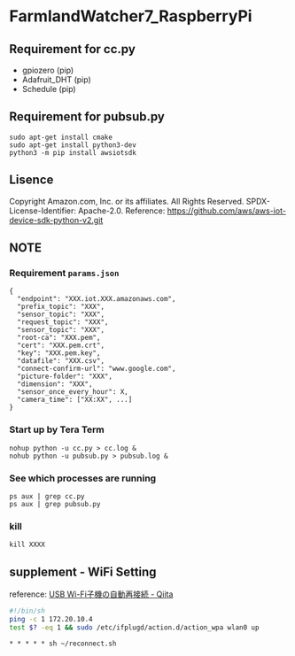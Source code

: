 # FarmlandWatcher7_RaspberryPi

## Requirement for cc.py 
+ gpiozero (pip)
+ Adafruit_DHT (pip)
+ Schedule (pip)

## Requirement for pubsub.py
```
sudo apt-get install cmake
sudo apt-get install python3-dev
python3 -m pip install awsiotsdk
```
## Lisence
Copyright Amazon.com, Inc. or its affiliates. All Rights Reserved.
SPDX-License-Identifier: Apache-2.0.
Reference: https://github.com/aws/aws-iot-device-sdk-python-v2.git

## NOTE
### Requirement `params.json`
```
{
  "endpoint": "XXX.iot.XXX.amazonaws.com",
  "prefix_topic": "XXX",
  "sensor_topic": "XXX",
  "request_topic": "XXX",
  "sensor_topic": "XXX",
  "root-ca": "XXX.pem",
  "cert": "XXX.pem.crt",
  "key": "XXX.pem.key",
  "datafile": "XXX.csv",
  "connect-confirm-url": "www.google.com",
  "picture-folder": "XXX",
  "dimension": "XXX",
  "sensor_once_every_hour": X,
  "camera_time": ["XX:XX", ...]
}
```
### Start up by Tera Term
```
nohup python -u cc.py > cc.log &
nohub python -u pubsub.py > pubsub.log &
```
### See which processes are running
```
ps aux | grep cc.py
ps aux | grep pubsub.py
```
### kill
```
kill XXXX
```
## supplement - WiFi Setting
reference: [USB Wi-Fi子機の自動再接続 - Qiita](https://qiita.com/god19/items/4616df0d92385df24475)

```reconnect.sh
#!/bin/sh
ping -c 1 172.20.10.4
test $? -eq 1 && sudo /etc/ifplugd/action.d/action_wpa wlan0 up
```

```crontab
* * * * * sh ~/reconnect.sh
```